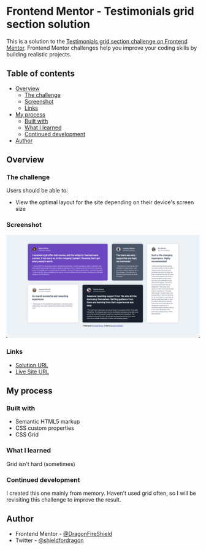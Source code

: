 # Frontend Mentor - Testimonials grid section solution

This is a solution to the [Testimonials grid section challenge on Frontend Mentor](https://www.frontendmentor.io/challenges/testimonials-grid-section-Nnw6J7Un7). Frontend Mentor challenges help you improve your coding skills by building realistic projects. 

## Table of contents

- [Overview](#overview)
  - [The challenge](#the-challenge)
  - [Screenshot](#screenshot)
  - [Links](#links)
- [My process](#my-process)
  - [Built with](#built-with)
  - [What I learned](#what-i-learned)
  - [Continued development](#continued-development)
- [Author](#author)

## Overview

### The challenge

Users should be able to:

- View the optimal layout for the site depending on their device's screen size

### Screenshot
![Screenshot](./images/Screenshot%202023-03-11%20at%2004.15.16.png)

### Links

- [Solution URL](https://www.frontendmentor.io/solutions/testimonials-grid-Noc9ouKqX3)
- [Live Site URL](https://dragonfireshield.github.io/testimonials-grid/)

## My process

### Built with

- Semantic HTML5 markup
- CSS custom properties
- CSS Grid

### What I learned

Grid isn't hard (sometimes)

### Continued development

I created this one mainly from memory. Haven't used grid often, so I will be revisiting this challenge to improve the result.

## Author

- Frontend Mentor - [@DragonFireShield](https://www.frontendmentor.io/profile/DragonFireShield)
- Twitter - [@shieldfordragon](https://www.twitter.com/shieldfordragon)
